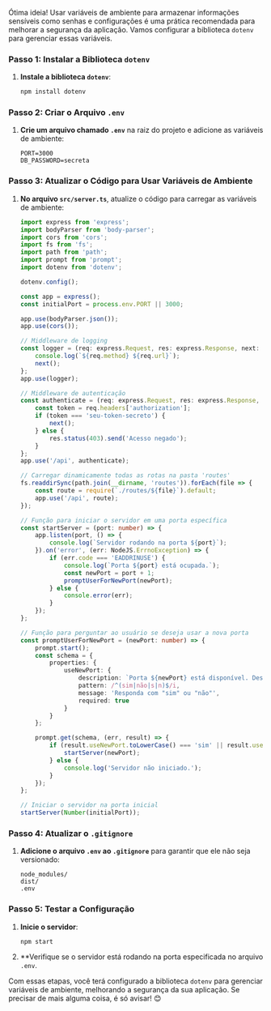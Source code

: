 Ótima ideia! Usar variáveis de ambiente para armazenar informações sensíveis como senhas e configurações é uma prática recomendada para melhorar a segurança da aplicação. Vamos configurar a biblioteca `dotenv` para gerenciar essas variáveis.

### Passo 1: Instalar a Biblioteca `dotenv`

1. **Instale a biblioteca `dotenv`**:
   ```bash
   npm install dotenv
   ```

### Passo 2: Criar o Arquivo `.env`

1. **Crie um arquivo chamado `.env`** na raiz do projeto e adicione as variáveis de ambiente:
   ```env
   PORT=3000
   DB_PASSWORD=secreta
   ```

### Passo 3: Atualizar o Código para Usar Variáveis de Ambiente

1. **No arquivo `src/server.ts`**, atualize o código para carregar as variáveis de ambiente:
   ```typescript
   import express from 'express';
   import bodyParser from 'body-parser';
   import cors from 'cors';
   import fs from 'fs';
   import path from 'path';
   import prompt from 'prompt';
   import dotenv from 'dotenv';

   dotenv.config();

   const app = express();
   const initialPort = process.env.PORT || 3000;

   app.use(bodyParser.json());
   app.use(cors());

   // Middleware de logging
   const logger = (req: express.Request, res: express.Response, next: express.NextFunction) => {
       console.log(`${req.method} ${req.url}`);
       next();
   };
   app.use(logger);

   // Middleware de autenticação
   const authenticate = (req: express.Request, res: express.Response, next: express.NextFunction) => {
       const token = req.headers['authorization'];
       if (token === 'seu-token-secreto') {
           next();
       } else {
           res.status(403).send('Acesso negado');
       }
   };
   app.use('/api', authenticate);

   // Carregar dinamicamente todas as rotas na pasta 'routes'
   fs.readdirSync(path.join(__dirname, 'routes')).forEach(file => {
       const route = require(`./routes/${file}`).default;
       app.use('/api', route);
   });

   // Função para iniciar o servidor em uma porta específica
   const startServer = (port: number) => {
       app.listen(port, () => {
           console.log(`Servidor rodando na porta ${port}`);
       }).on('error', (err: NodeJS.ErrnoException) => {
           if (err.code === 'EADDRINUSE') {
               console.log(`Porta ${port} está ocupada.`);
               const newPort = port + 1;
               promptUserForNewPort(newPort);
           } else {
               console.error(err);
           }
       });
   };

   // Função para perguntar ao usuário se deseja usar a nova porta
   const promptUserForNewPort = (newPort: number) => {
       prompt.start();
       const schema = {
           properties: {
               useNewPort: {
                   description: `Porta ${newPort} está disponível. Deseja usar essa porta? (sim/não)`,
                   pattern: /^(sim|não|s|n)$/i,
                   message: 'Responda com "sim" ou "não"',
                   required: true
               }
           }
       };

       prompt.get(schema, (err, result) => {
           if (result.useNewPort.toLowerCase() === 'sim' || result.useNewPort.toLowerCase() === 's') {
               startServer(newPort);
           } else {
               console.log('Servidor não iniciado.');
           }
       });
   };

   // Iniciar o servidor na porta inicial
   startServer(Number(initialPort));
   ```

### Passo 4: Atualizar o `.gitignore`

1. **Adicione o arquivo `.env` ao `.gitignore`** para garantir que ele não seja versionado:
   ```gitignore
   node_modules/
   dist/
   .env
   ```

### Passo 5: Testar a Configuração

1. **Inicie o servidor**:
   ```bash
   npm start
   ```

2. **Verifique se o servidor está rodando na porta especificada no arquivo `.env`.

Com essas etapas, você terá configurado a biblioteca `dotenv` para gerenciar variáveis de ambiente, melhorando a segurança da sua aplicação. Se precisar de mais alguma coisa, é só avisar! 😊